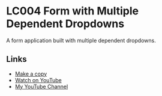 # LC004 Form with Multiple Dependent Dropdowns

A form application built with multiple dependent dropdowns.

## Links

- [Make a copy](https://docs.google.com/spreadsheets/d/1xHKbFeba-lprIWZ2aWyLmix0sMTSkLE0DXPJdBv39po/copy)
- [Watch on YouTube](https://youtu.be/J-YEwIDwl_8)
- [My YouTube Channel](https://youtube.com/ashtonfei/)
